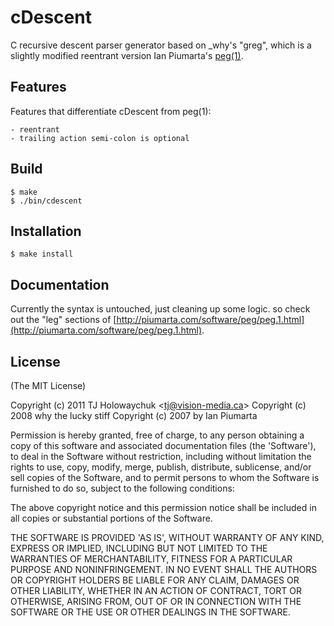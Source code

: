 
# cDescent

  C recursive descent parser generator based on _why's "greg", which is a slightly modified reentrant version Ian Piumarta's [peg(1)](http://piumarta.com/software/peg/).

## Features

  Features that differentiate cDescent from peg(1):
  
    - reentrant
    - trailing action semi-colon is optional

## Build

    $ make
    $ ./bin/cdescent

## Installation

    $ make install

## Documentation

  Currently the syntax is untouched, just cleaning up some logic. so check out the "leg" sections of [http://piumarta.com/software/peg/peg.1.html](http://piumarta.com/software/peg/peg.1.html).

## License 

(The MIT License)

Copyright (c) 2011 TJ Holowaychuk &lt;tj@vision-media.ca&gt;
Copyright (c) 2008 why the lucky stiff
Copyright (c) 2007 by Ian Piumarta

Permission is hereby granted, free of charge, to any person obtaining
a copy of this software and associated documentation files (the
'Software'), to deal in the Software without restriction, including
without limitation the rights to use, copy, modify, merge, publish,
distribute, sublicense, and/or sell copies of the Software, and to
permit persons to whom the Software is furnished to do so, subject to
the following conditions:

The above copyright notice and this permission notice shall be
included in all copies or substantial portions of the Software.

THE SOFTWARE IS PROVIDED 'AS IS', WITHOUT WARRANTY OF ANY KIND,
EXPRESS OR IMPLIED, INCLUDING BUT NOT LIMITED TO THE WARRANTIES OF
MERCHANTABILITY, FITNESS FOR A PARTICULAR PURPOSE AND NONINFRINGEMENT.
IN NO EVENT SHALL THE AUTHORS OR COPYRIGHT HOLDERS BE LIABLE FOR ANY
CLAIM, DAMAGES OR OTHER LIABILITY, WHETHER IN AN ACTION OF CONTRACT,
TORT OR OTHERWISE, ARISING FROM, OUT OF OR IN CONNECTION WITH THE
SOFTWARE OR THE USE OR OTHER DEALINGS IN THE SOFTWARE.
